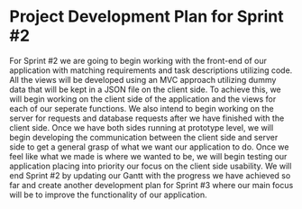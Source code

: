 # Project Development Plan for Sprint #2

For Sprint #2 we are going to begin working with the front-end of our application with matching requirements and task descriptions utilizing code. All the views will be developed using an MVC approach utilizing dummy data that will be kept in a JSON file on the client side. To achieve this, we will begin working on the client side of the application and the views for each of our seperate functions. We also intend to begin working on the server for requests and database requests after we have finished with the client side. Once we have both sides running at prototype level, we will begin developing the communication between the client side and server side to get a general grasp of what we want our application to do. Once we feel like what we made is where we wanted to be, we will begin testing our application placing into priority our focus on the client side usability. We will end Sprint #2 by updating our Gantt with the progress we have achieved so far and create another development plan for Sprint #3 where our main focus will be to improve the functionality of our application. 
